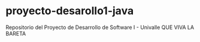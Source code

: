 # proyecto-desarollo1-java
Repositorio del Proyecto de Desarrollo de Software I - Univalle
QUE VIVA LA BARETA
